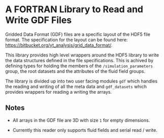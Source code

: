 A FORTRAN Library to Read and Write GDF Files
=============================================

Gridded Data Format (GDF) files are a specific layout of the HDF5
file format. The specification for the layout can be found here:
https://bitbucket.org/yt_analysis/grid_data_format/.

This library provides high level wrappers around the HDF5 library to
write the data structures defined in the file specifications.
This is achived by defining types for holding the members of the
`/simulation_parameters` group, the root datasets and the attributes
of the fluid field groups.

The library is divided up into two user facing modules `gdf` which
handles the reading and writing of all the meta data and
`gdf_datasets` which provides wrappers for reading a writing the
arrays.


Notes
-----

* All arrays in the GDF file are 3D with size `1` for empty
  dimensions.

* Currently this reader only supports fluid fields and serial read /
write.

